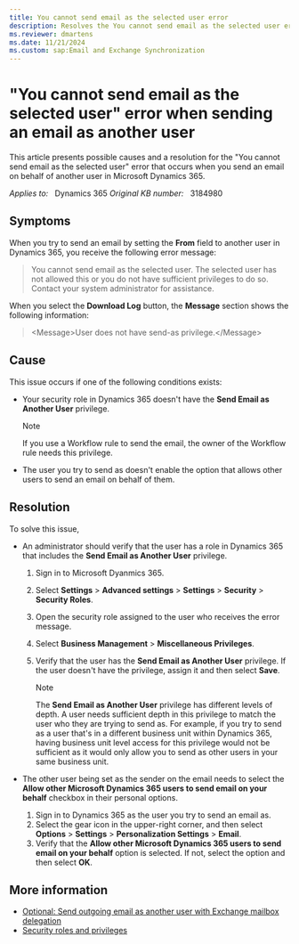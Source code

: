```yaml
---
title: You cannot send email as the selected user error
description: Resolves the You cannot send email as the selected user error that occurs when you send an email on behalf of another user in Microsoft Dynamics 365.
ms.reviewer: dmartens
ms.date: 11/21/2024
ms.custom: sap:Email and Exchange Synchronization
---
```

# "You cannot send email as the selected user" error when sending an email as another user

This article presents possible causes and a resolution for the "You cannot send email as the selected user" error that occurs when you send an email on behalf of another user in Microsoft Dynamics 365.

_Applies to:_ &nbsp; Dynamics 365
_Original KB number:_ &nbsp; 3184980

## Symptoms

When you try to send an email by setting the **From** field to another user in Dynamics 365, you receive the following error message:

> You cannot send email as the selected user. The selected user has not allowed this or you do not have sufficient privileges to do so. Contact your system administrator for assistance.

When you select the **Download Log** button, the **Message** section shows the following information:

> \<Message>User does not have send-as privilege.\</Message>

## Cause

This issue occurs if one of the following conditions exists:

- Your security role in Dynamics 365 doesn't have the **Send Email as Another User** privilege.

  > [!NOTE]
  > If you use a Workflow rule to send the email, the owner of the Workflow rule needs this privilege.

- The user you try to send as doesn't enable the option that allows other users to send an email on behalf of them.

## Resolution

To solve this issue,

- An administrator should verify that the user has a role in Dynamics 365 that includes the **Send Email as Another User** privilege.

  1. Sign in to Microsoft Dyanmics 365.
  1. Select **Settings** > **Advanced settings** > **Settings** > **Security** > **Security Roles**.
  1. Open the security role assigned to the user who receives the error message.
  1. Select **Business Management** > **Miscellaneous Privileges**.
  1. Verify that the user has the **Send Email as Another User** privilege. If the user doesn't have the privilege, assign it and then select **Save**.

      > [!NOTE]
      > The **Send Email as Another User** privilege has different levels of depth. A user needs sufficient depth in this privilege to match the user who they are trying to send as. For example, if you try to send as a user that's in a different business unit within Dynamics 365, having business unit level access for this privilege would not be sufficient as it would only allow you to send as other users in your same business unit.

- The other user being set as the sender on the email needs to select the **Allow other Microsoft Dynamics 365 users to send email on your behalf** checkbox in their personal options.

  1. Sign in to Dynamics 365 as the user you try to send an email as.
  1. Select the gear icon in the upper-right corner, and then select **Options** > **Settings** > **Personalization Settings** > **Email**.
  1. Verify that the **Allow other Microsoft Dynamics 365 users to send email on your behalf** option is selected. If not, select the option and then select **OK**.

## More information

- [Optional: Send outgoing email as another user with Exchange mailbox delegation](/power-platform/admin/send-email-on-behalf#optional-send-outgoing-email-as-another-user-with-exchange-mailbox-delegation)
- [Security roles and privileges](/power-platform/admin/security-roles-privileges)
